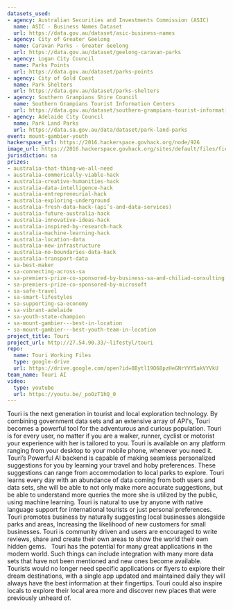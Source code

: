 ```yaml
---
datasets_used:
- agency: Australian Securities and Investments Commission (ASIC)
  name: ASIC - Business Names Dataset
  url: https://data.gov.au/dataset/asic-business-names
- agency: City of Greater Geelong
  name: Caravan Parks - Greater Geelong
  url: https://data.gov.au/dataset/geelong-caravan-parks
- agency: Logan City Council
  name: Parks Points
  url: https://data.gov.au/dataset/parks-points
- agency: City of Gold Coast
  name: Park Shelters
  url: https://data.gov.au/dataset/parks-shelters
- agency: Southern Grampians Shire Council
  name: Southern Grampians Tourist Information Centers
  url: https://data.gov.au/dataset/southern-grampians-tourist-information-centres
- agency: Adelaide City Council
  name: Park Land Parks
  url: https://data.sa.gov.au/data/dataset/park-land-parks
event: mount-gambier-youth
hackerspace_url: https://2016.hackerspace.govhack.org/node/926
image_url: https://2016.hackerspace.govhack.org/sites/default/files/field/image/Touri.jpg
jurisdiction: sa
prizes:
- australia-that-thing-we-all-need
- australia-commerically-viable-hack
- australia-creative-humanities-hack
- australia-data-intelligence-hack
- australia-entrepreneurial-hack
- australia-exploring-underground
- australia-fresh-data-hack-(api’s-and-data-services)
- australia-future-australia-hack
- australia-innovative-ideas-hack
- australia-inspired-by-research-hack
- australia-machine-learning-hack
- australia-location-data
- australia-new-infrastructure
- australia-no-boundaries-data-hack
- australia-transport-data
- sa-best-maker
- sa-connecting-across-sa
- sa-premiers-prize-co-sponsored-by-business-sa-and-chiliad-consulting
- sa-premiers-prize-co-sponsored-by-microsoft
- sa-safe-travel
- sa-smart-lifestyles
- sa-supporting-sa-economy
- sa-vibrant-adelaide
- sa-youth-state-champion
- sa-mount-gambier---best-in-location
- sa-mount-gambier---best-youth-team-in-location
project_title: Touri
project_url: http://27.54.90.33/~lifestyl/touri
repo:
  name: Touri Working Files
  type: google-drive
  url: https://drive.google.com/open?id=0Bytl19O68pzHeGNrYVY5akVYVkU
team_name: Touri AI
video:
  type: youtube
  url: https://youtu.be/_poOzT1hQ_0
---
```


Touri is the next generation in tourist and local exploration technology. By combining government data sets and an extensive array of API's, Touri becomes a powerful tool for the adventurous and curious population.
Touri is for every user, no matter if you are a walker, runner, cyclist or motorist your experience with her is tailored to you.
Touri is available on any platform ranging from your desktop to your mobile phone, whenever you need it.
Touri’s Powerful AI backend is capable of making seamless personalized suggestions for you by learning your travel and hoby preferences. These suggestions can range from accommodation to local parks to explore.
Touri learns every day with an abundance of data coming from both users and data sets, she will be able to not only make more accurate suggestions, but be able to understand more queries the more she is utilized by the public, using machine learning.
Touri is natural to use by anyone with native language support for international tourists or just personal preferences.
Touri promotes business by naturally suggesting local businesses alongside parks and areas, Increasing the likelihood of new customers for small businesses.
Touri is community driven and users are encouraged to write reviews, share and create their own areas to show the world their own hidden gems.  
Touri has the potential for many great applications in the modern world.
Such things can include integration with many more data sets that have not been mentioned and new ones become available.
Tourists would no longer need specific applications or flyers to explore their dream destinations, with a single app updated and maintained daily they will always have the best information at their fingertips.
Touri could also inspire locals to explore their local area more and discover new places that were previously unheard of.